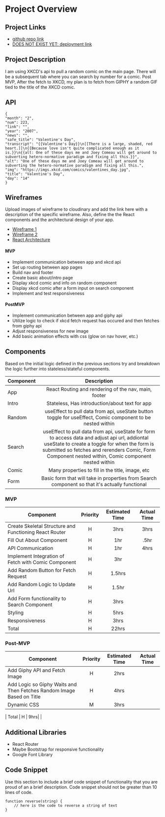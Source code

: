 # Project Overview

## Project Links

- [github repo link](https://github.com/mpowell773/react-api-project)
- [DOES NOT EXIST YET: deployment link]()

## Project Description

I am using XKCD's api to pull a random comic on the main page. There will be a subsequent tab where you can search by number for a comic. Post MVP, After the fetch to XKCD, my plan is to fetch from GIPHY a random GIF tied to the title of the XKCD comic.

## API

```
{
"month": "2",
"num": 223,
"link": "",
"year": "2007",
"news": "",
"safe_title": "Valentine's Day",
"transcript": "{{Valentine's Day}}\n[[There is a large, shaded, red heart.]]\n{{Because love isn't quite complicated enough as it is.}}\n{{alt: One of these days me and Joey Comeau will get around to subverting hetero-normative paradigm and fixing all this.}}",
"alt": "One of these days me and Joey Comeau will get around to subverting the hetero-normative paradigm and fixing all this.",
"img": "https://imgs.xkcd.com/comics/valentines_day.jpg",
"title": "Valentine's Day",
"day": "14"
}
```


## Wireframes

Upload images of wireframe to cloudinary and add the link here with a description of the specific wireframe. Also, define the the React components and the architectural design of your app.

- [Wireframe 1](/project-worksheet-pictures/wire-frame-1.jpg)
- [Wireframe 2](/project-worksheet-pictures/wire-frame-2.jpg)
- [React Architecture](/project-worksheet-pictures/react-architecture.jpg)


#### MVP 
- Implement communication between app and xkcd api 
- Set up routing between app pages
- Build nav and footer 
- Create basic about/intro page
- Display xkcd comic and info on random component
- Display xkcd comic after a form input on search component
- Implement and test responsiveness

#### PostMVP

- Implement communication between app and giphy api 
- Utilize logic to check if xkcd fetch request has occured and then fetches from giphy api
- Adjust responsiveness for new image
- Add basic animation effects with css (glow on nav hover, etc.)

## Components


Based on the initial logic defined in the previous sections try and breakdown the logic further into stateless/stateful components. 

| Component | Description | 
| --- | :---: |  
| App | React Routing and rendering of the nav, main, footer| 
| Intro | Stateless, Has introduction/about text for app | 
| Random | useEffect to pull data from api, useState button toggle for useEffect, Comic component to be nested within | 
| Search | useEffect to pull data from api, useState for form to access data and adjust api url, addiontal useState to create a toggle for when the form is submitted so fetches and rerenders Comic, Form Component nested within, Comic component nested within | 
| Comic| Many properties to fill in the title, image, etc | 
| Form | Basic form that will take in properties from Search component so that it's actually functional | 


### MVP
| Component | Priority | Estimated Time | Actual Time | 
| --- | :---: |  :---: | :---: | 
| Create Skeletal Structure and Functioning React Router| H | 3hrs| 3hrs | 
| Fill Out About Component| H | 1hr | .5hr | 
| API Communication| H | 1hr | 4hrs | 
| Implement Integration of Fetch with Comic Component| H | 3hr |  | 
| Add Random Button for Fetch Request| H | 1.5hrs |  | 
| Add Random Logic to Update Url| H | 1.5hr|  | 
| Add Form functionality to Search Component| H | 3hrs |  | 
| Styling | H | 5hrs |  | 
| Responsiveness| H | 3hrs |  | 
| Total | H | 22hrs|  | 

### Post-MVP
| Component | Priority | Estimated Time | Actual Time | 
| --- | :---: |  :---: | :---: | 
| Add Giphy API and Fetch Image | H | 2hrs | | 
| Add Logic so Giphy Waits and Then Fetches Random Image Based on Title| H | 4hrs |  | 
| Dynamic CSS| M | 3hrs |  | 

| Total | H | 9hrs|  | 


## Additional Libraries
- React Router
- Maybe Bootstrap for responsive functionality
- Google Font Library

## Code Snippet

Use this section to include a brief code snippet of functionality that you are proud of an a brief description.  Code snippet should not be greater than 10 lines of code. 

```
function reverse(string) {
	// here is the code to reverse a string of text
}
```